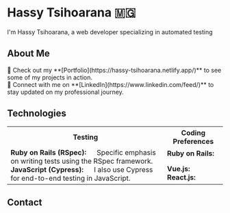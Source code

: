 # Hassy Tsihoarana 🇲🇬 

I'm Hassy Tsihoarana, a web developer specializing in automated testing

## About Me
<div target="blank">
💼 Check out my **[Portfolio](https://hassy-tsihoarana.netlify.app/)** to see some of my projects in action.
</div>
🔗 Connect with me on **[LinkedIn](https://www.linkedin.com/feed/)** to stay updated on my professional journey.


## Technologies

<table>
  <tr>
    <th>Testing</th>
    <th>Coding Preferences</th>
  </tr>
  <tr>
    <td>
      <strong>Ruby on Rails (RSpec):</strong> <img src="https://upload.wikimedia.org/wikipedia/commons/thumb/6/62/Ruby_On_Rails_Logo.svg/200px-Ruby_On_Rails_Logo.svg.png" width="16"> Specific emphasis on writing tests using the RSpec framework.
      <br>
      <strong>JavaScript (Cypress):</strong> <img src="https://docs.cypress.io/img/logo-cypress.png" width="16"> I also use Cypress for end-to-end testing in JavaScript.
    </td>
    <td>
      <strong>Ruby on Rails:</strong> <img src="https://www.ruby-lang.org/images/header-ruby-logo.png" width="16">
      <br>
      <strong>Vue.js:</strong> <img src="https://vuejs.org/images/logo.png" width="16">
      <br>
      <strong>React.js:</strong> <img src="https://reactjs.org/logo-og.png" width="16">
    </td>
  </tr>
</table>



## Contact

